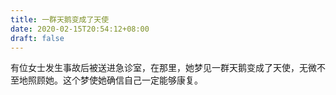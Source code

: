 ```yaml
---
title: 一群天鹅变成了天使
date: 2020-02-15T20:54:12+08:00
draft: false
---
```


有位女士发生事故后被送进急诊室，在那里，她梦见一群天鹅变成了天使，无微不至地照顾她。这个梦使她确信自己一定能够康复。